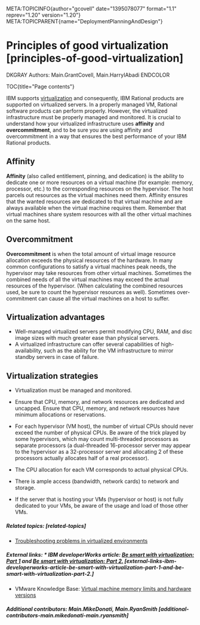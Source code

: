 META:TOPICINFO{author="gcovell" date="1395078077" format="1.1"
reprev="1.20" version="1.20"}
META:TOPICPARENT{name="DeploymentPlanningAndDesign"}

# Principles of good virtualization [principles-of-good-virtualization]

DKGRAY Authors: Main.GrantCovell, Main.HarryIAbadi ENDCOLOR

TOC{title="Page contents"}

IBM supports
[virtualization](http://www.ibm.com/software/support/virtualization_policy.html)
and consequently, IBM Rational products are supported on virtualized
servers. In a properly managed VM, Rational software products can
perform properly. However, the virtualized infrastructure must be
properly managed and monitored. It is crucial to understand how your
virtualized infrastructure uses **affinity** and **overcommitment**, and
to be sure you are using affinity and overcommitment in a way that
ensures the best performance of your IBM Rational products.

## Affinity

**Affinity** (also called entitlement, pinning, and dedication) is the
ability to dedicate one or more resources on a virtual machine (for
example: memory, processor, etc.) to the corresponding resources on the
hypervisor. The host parcels out resources as the virtual machines need
them. Affinity ensures that the wanted resources are dedicated to that
virtual machine and are always available when the virtual machine
requires them. Remember that virtual machines share system resources
with all the other virtual machines on the same host.

## Overcommitment

**Overcommitment** is when the total amount of virtual image resource
allocation exceeds the physical resources of the hardware. In many
common configurations to satisfy a virtual machines peak needs, the
hypervisor may take resources from other virtual machines. Sometimes the
combined needs of all the virtual machines may exceed the actual
resources of the hypervisor. (When calculating the combined resources
used, be sure to count the hypervisor resources as well). Sometimes
over-commitment can cause all the virtual machines on a host to suffer.

## Virtualization advantages

-   Well-managed virtualized servers permit modifying CPU, RAM, and disc
    image sizes with much greater ease than physical servers.
-   A virtualized infrastructure can offer several capabilities of
    high-availability, such as the ability for the VM infrastructure to
    mirror standby servers in case of failure.

## Virtualization strategies

-   Virtualization must be managed and monitored.

<!-- -->

-   Ensure that CPU, memory, and network resources are dedicated and
    uncapped. Ensure that CPU, memory, and network resources have
    minimum allocations or reservations.

<!-- -->

-   For each hypervisor (VM host), the number of virtual CPUs should
    never exceed the number of physical CPUs. Be aware of the trick
    played by some hypervisors, which may count multi-threaded
    processors as separate processors (a dual-threaded 16-processor
    server may appear to the hypervisor as a 32-processor server and
    allocating 2 of these processors actually allocates half of a real
    processor).

<!-- -->

-   The CPU allocation for each VM corresponds to actual physical CPUs.

<!-- -->

-   There is ample access (bandwidth, network cards) to network and
    storage.

<!-- -->

-   If the server that is hosting your VMs (hypervisor or host) is not
    fully dedicated to your VMs, be aware of the usage and load of those
    other VMs.

##### Related topics: [related-topics]

-   [Troubleshooting problems in virtualized
    environments](VirtualizationTroubleshooting)

##### External links: \* IBM developerWorks article: [Be smart with virtualization: Part 1](http://www.ibm.com/developerworks/rational/library/smart-virtualization-1/) and [Be smart with virtualization: Part 2.](http://www.ibm.com/developerworks/rational/library/smart-virtualization-2/) [external-links-ibm-developerworks-article-be-smart-with-virtualization-part-1-and-be-smart-with-virtualization-part-2.]

-   VMware Knowledge Base: [Virtual machine memory limits and hardware
    versions](http://kb.vmware.com/kb/1014006)

##### Additional contributors: Main.MikeDonati, Main.RyanSmith [additional-contributors-main.mikedonati-main.ryansmith]

